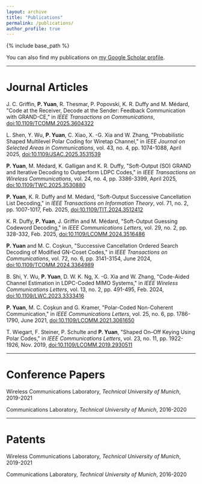 ```yaml
---
layout: archive
title: "Publications"
permalink: /publications/
author_profile: true
---
```


{% include base_path %}

You can also find my publications on [my Google Scholar profile](https://scholar.google.com/citations?user=_XjFazAAAAAJ&hl=en).

***

Journal Articles
======
J. C. Griffin, **P. Yuan**, R. Thesmar, P. Popovski, K. R. Duffy and M. Médard, "Code at the Receiver, Decode at the Sender: Feedback Communication with GRAND-CE," in *IEEE Transactions on Communications*, [doi:10.1109/TCOMM.2025.3604322](https://ieeexplore.ieee.org/document/11145098)

L. Shen, Y. Wu, **P. Yuan**, C. Xiao, X. -G. Xia and W. Zhang, "Probabilistic Shaped Multilevel Polar Coding for Wiretap Channel," in *IEEE Journal on Selected Areas in Communications*, vol. 43, no. 4, pp. 1074-1088, April 2025, [doi:10.1109/JSAC.2025.3531539](https://ieeexplore.ieee.org/document/10858640)

**P. Yuan**, M. Médard, K. Galligan and K. R. Duffy, "Soft-Output (SO) GRAND and Iterative Decoding to Outperform LDPC Codes," in *IEEE Transactions on Wireless Communications*, vol. 24, no. 4, pp. 3386-3399, April 2025, [doi:10.1109/TWC.2025.3530880](https://ieeexplore.ieee.org/document/10852599)

**P. Yuan**, K. R. Duffy and M. Médard, "Soft-Output Successive Cancellation List Decoding," in *IEEE Transactions on Information Theory*, vol. 71, no. 2, pp. 1007-1017, Feb. 2025, [doi:10.1109/TIT.2024.3512412](https://ieeexplore.ieee.org/document/10778976)

K. R. Duffy, **P. Yuan**, J. Griffin and M. Médard, "Soft-Output Guessing Codeword Decoding," in *IEEE Communications Letters*, vol. 29, no. 2, pp. 328-332, Feb. 2025, [doi:10.1109/LCOMM.2024.3516486](https://ieeexplore.ieee.org/document/10795170)

**P. Yuan** and M. C. Coşkun, "Successive Cancellation Ordered Search Decoding of Modified GN-Coset Codes," in *IEEE Transactions on Communications*, vol. 72, no. 6, pp. 3141-3154, June 2024, [doi:10.1109/TCOMM.2024.3364989](https://ieeexplore.ieee.org/document/10431774)

B. Shi, Y. Wu, **P. Yuan**, D. W. K. Ng, X. -G. Xia and W. Zhang, "Code-Aided Channel Estimation in LDPC-Coded MIMO Systems," in *IEEE Wireless Communications Letters*, vol. 13, no. 2, pp. 491-495, Feb. 2024, [doi:10.1109/LWC.2023.3333416](https://ieeexplore.ieee.org/document/10319806)

**P. Yuan**, M. C. Coşkun and G. Kramer, "Polar-Coded Non-Coherent Communication," in *IEEE Communications Letters*, vol. 25, no. 6, pp. 1786-1790, June 2021, [doi:10.1109/LCOMM.2021.3061650](https://ieeexplore.ieee.org/document/9361585)

T. Wiegart, F. Steiner, P. Schulte and **P. Yuan**, "Shaped On–Off Keying Using Polar Codes," in *IEEE Communications Letters*, vol. 23, no. 11, pp. 1922-1926, Nov. 2019, [doi:10.1109/LCOMM.2019.2930511](https://ieeexplore.ieee.org/document/8770064)

***

Conference Papers
======
Wireless Communications Laboratory, *Technical University of Munich*, 2019-2021 

Communications Laboratory, *Technical University of Munich*, 2016-2020 

***

Patents
======
Wireless Communications Laboratory, *Technical University of Munich*, 2019-2021 

Communications Laboratory, *Technical University of Munich*, 2016-2020 

